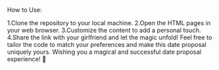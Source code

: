 How to Use:

1.Clone the repository to your local machine.
2.Open the HTML pages in your web browser.
3.Customize the content to add a personal touch.
4.Share the link with your girlfriend and let the magic unfold!
Feel free to tailor the code to match your preferences and make this date proposal uniquely yours. Wishing you a magical and successful date proposal experience! 💖
